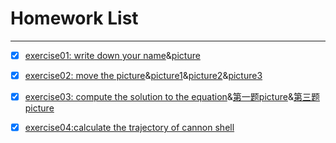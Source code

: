 # Homework List
------


- [x] [exercise01: write down your name](https://github.com/paaaaaan/Computational_physics_2015301500280/blob/master/temp.py)&[picture](https://github.com/paaaaaan/Computational_physics_2015301500280/blob/master/picture.png)


- [x] [exercise02: move the picture](https://github.com/paaaaaan/Computational_physics_2015301500280/blob/master/exercise02)&[picture1](https://github.com/paaaaaan/Computational_physics_2015301500280/blob/master/picture1.png)&[picture2](https://github.com/paaaaaan/Computational_physics_2015301500280/blob/master/picture2.png)&[picture3](https://github.com/paaaaaan/Computational_physics_2015301500280/blob/master/picture3.png)


- [x] [exercise03: compute the solution to the equation](https://github.com/paaaaaan/Computational_physics_2015301500280/blob/master/exercise03)&[第一题picture](https://github.com/paaaaaan/Computational_physics_2015301500280/blob/master/exercise03.picture1.png)&[第三题picture](https://github.com/paaaaaan/Computational_physics_2015301500280/blob/master/exercise03.picture2.png)


- [x] [exercise04:calculate the trajectory of cannon shell](https://github.com/paaaaaan/Computational_physics_2015301500280/blob/4.0/README.md)
